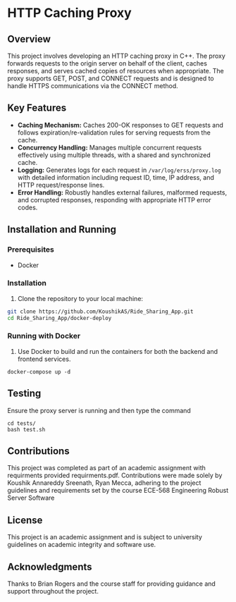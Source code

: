 # HTTP Caching Proxy

## Overview

This project involves developing an HTTP caching proxy in C++. The proxy forwards requests to the origin server on behalf of the client, caches responses, and serves cached copies of resources when appropriate. The proxy supports GET, POST, and CONNECT requests and is designed to handle HTTPS communications via the CONNECT method.

## Key Features

- **Caching Mechanism:** Caches 200-OK responses to GET requests and follows expiration/re-validation rules for serving requests from the cache.
- **Concurrency Handling:** Manages multiple concurrent requests effectively using multiple threads, with a shared and synchronized cache.
- **Logging:** Generates logs for each request in `/var/log/erss/proxy.log` with detailed information including request ID, time, IP address, and HTTP request/response lines.
- **Error Handling:** Robustly handles external failures, malformed requests, and corrupted responses, responding with appropriate HTTP error codes.

## Installation and Running

### Prerequisites
- Docker
  
### Installation
1. Clone the repository to your local machine:

```sh
git clone https://github.com/KoushikAS/Ride_Sharing_App.git
cd Ride_Sharing_App/docker-deploy
```

### Running with Docker
1. Use Docker to build and run the containers for both the backend and frontend services.

```
docker-compose up -d
```

## Testing
Ensure the proxy server is running and then type the command
```
cd tests/
bash test.sh
```

## Contributions

This project was completed as part of an academic assignment with requirments provided requirments.pdf. Contributions were made solely by Koushik Annareddy Sreenath, Ryan Mecca, adhering to the project guidelines and requirements set by the course ECE-568 Engineering Robust Server Software 

## License

This project is an academic assignment and is subject to university guidelines on academic integrity and software use.

## Acknowledgments

Thanks to Brian Rogers and the course staff for providing guidance and support throughout the project.
